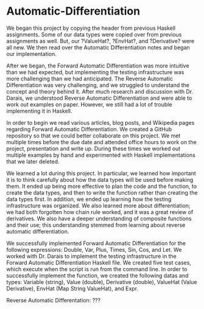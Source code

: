 # Automatic-Differentiation

We began this project by copying the header from previous Haskell assignments. Some of our data types were copied over from previous assignments as well. But, our ?ValueHat?, ?EnvHat?, and ?Derivative? were all new. We then read over the Automatic Differentiation notes and began our implementation. 

After we began, the Forward Automatic Differentiation was more intuitive than we had expected, but implementing the testing infrastructure was more challenging than we had anticipated. The Reverse Automatic Differentiation was very challenging, and we struggled to understand the concept and theory behind it. After much research and discussion with Dr. Darais, we understood Reverse Automatic Differentiation and were able to work out examples on paper. However, we still had a lot of trouble implementing it in Haskell.

In order to begin we read various articles, blog posts, and Wikipedia pages regarding Forward Automatic Differentiation. We created a GitHub repository so that we could better collaborate on this project. We met multiple times before the due date and attended office hours to work on the project, presentation and write up. During these times we worked out multiple examples by hand and experimented with Haskell implementations that we later deleted.

We learned a lot during this project. In particular, we learned how important it is to think carefully about how the data types will be used before making them. It ended up being more effective to plan the code and the function, to create the data types, and then to write the function rather than creating the data types first. In addition, we ended up learning how the testing infrastructure was organized. We also learned more about differentiation; we had both forgotten how chain rule worked, and it was a great review of derivatives. We also have a deeper understanding of composite functions and their use; this understanding stemmed from learning about reverse automatic differentiation.

We successfully implemented Forward Automatic Differentiation for the following expressions: Double, Var, Plus, Times, Sin, Cos, and Let. We worked with Dr. Darais to implement the testing infrastructure in the Forward Automatic Differentiation Haskell file. We created five test cases, which execute when the script is run from the command line. In order to successfully implement the function, we created the following datas and types: Variable (string), Value (double), Derivative (double), ValueHat (Value Derivative), EnvHat (Map String ValueHat), and Expr.

Reverse Automatic Differentation: ???
